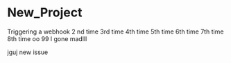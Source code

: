 # New_Project

Triggering a webhook
2 nd time
3rd time
4th time
5th time
6th time
7th time
8th time
oo
99 l
gone madlll

jguj
new issue
